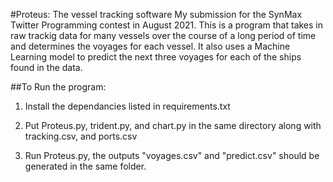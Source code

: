#Proteus: The vessel tracking software
My submission for the SynMax Twitter Programming contest in August 2021.
This is a program that takes in raw trackig data for many vessels over the course of a long period of time and determines the voyages for each vessel.
It also uses a Machine Learning model to predict the next three voyages for each of the ships found in the data. 

##To Run the program:

1) Install the dependancies listed in requirements.txt

2) Put Proteus.py, trident.py, and chart.py in the same directory along with tracking.csv, and ports.csv

3) Run Proteus.py, the outputs "voyages.csv" and "predict.csv" should be generated in the same folder.
